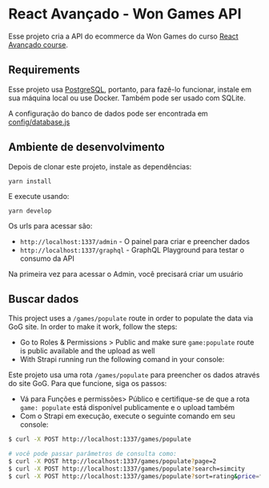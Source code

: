 # React Avançado - Won Games API

Esse projeto cria a API do ecommerce da Won Games do curso [React Avançado course](https://reactavancado.com.br/).

## Requirements

Esse projeto usa [PostgreSQL](https://www.postgresql.org/), portanto, para fazê-lo funcionar, instale em sua máquina local ou use Docker.
Também pode ser usado com SQLite.


A configuração do banco de dados pode ser encontrada em [config/database.js](config/database.js)

## Ambiente de desenvolvimento


Depois de clonar este projeto, instale as dependências:

```
yarn install
```

E execute usando:

```
yarn develop
```


Os urls para acessar são:

- `http://localhost:1337/admin` - O painel para criar e preencher dados
- `http://localhost:1337/graphql` - GraphQL Playground para testar o consumo da API

Na primeira vez para acessar o Admin, você precisará criar um usuário

## Buscar dados

This project uses a `/games/populate` route in order to populate the data via GoG site.
In order to make it work, follow the steps:

- Go to Roles & Permissions > Public and make sure `game:populate` route is public available and the upload as well
- With Strapi running run the following comand in your console:


Este projeto usa uma rota `/games/populate` para preencher os dados através do site GoG.
Para que funcione, siga os passos:

- Vá para Funções e permissões> Público e certifique-se de que a rota `game: populate` está disponível publicamente e o upload também
- Com o Strapi em execução, execute o seguinte comando em seu console:

```bash
$ curl -X POST http://localhost:1337/games/populate

# você pode passar parâmetros de consulta como:
$ curl -X POST http://localhost:1337/games/populate?page=2
$ curl -X POST http://localhost:1337/games/populate?search=simcity
$ curl -X POST http://localhost:1337/games/populate?sort=rating&price=free
```
